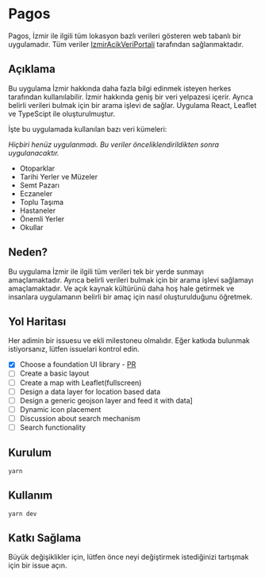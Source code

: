 # Pagos

Pagos, İzmir ile ilgili tüm lokasyon bazlı verileri gösteren web tabanlı bir uygulamadır. Tüm veriler [IzmirAcikVeriPortali](https://acikveri.bizizmir.com/) tarafından sağlanmaktadır. 
 
## Açıklama

Bu uygulama İzmir hakkında daha fazla bilgi edinmek isteyen herkes tarafından kullanılabilir. İzmir hakkında geniş bir veri yelpazesi içerir. Ayrıca belirli verileri bulmak için bir arama işlevi de sağlar. Uygulama React, Leaflet ve TypeScipt ile oluşturulmuştur.

İşte bu uygulamada kullanılan bazı veri kümeleri:

_Hiçbiri henüz uygulanmadı. Bu veriler önceliklendirildikten sonra uygulanacaktır._

- Otoparklar
- Tarihi Yerler ve Müzeler
- Semt Pazarı
- Eczaneler
- Toplu Taşıma
- Hastaneler
- Önemli Yerler
- Okullar

## Neden?

Bu uygulama İzmir ile ilgili tüm verileri tek bir yerde sunmayı amaçlamaktadır. Ayrıca belirli verileri bulmak için bir arama işlevi sağlamayı amaçlamaktadır. Ve açık kaynak kültürünü daha hoş hale getirmek ve insanlara uygulamanın belirli bir amaç için nasıl oluşturulduğunu öğretmek.

## Yol Haritası

Her adimin bir issuesu ve ekli milestoneu olmalıdır. Eğer katkıda bulunmak istiyorsanız, lütfen issuelari kontrol edin.

- [x] Choose a foundation UI library - [PR](https://github.com/jsizmir/pagos/pull/4) 
- [ ] Create a basic layout
- [ ] Create a map with Leaflet(fullscreen)
- [ ] Design a data layer for location based data
- [ ] Design a generic geojson layer and feed it with data]
- [ ] Dynamic icon placement
- [ ] Discussion about search mechanism
- [ ] Search functionality

## Kurulum

```
yarn
```

## Kullanım

```
yarn dev
```

## Katkı Sağlama

Büyük değişiklikler için, lütfen önce neyi değiştirmek istediğinizi tartışmak için bir issue açın.
